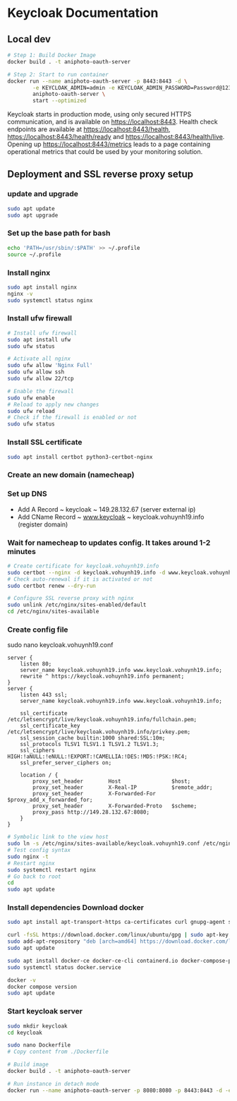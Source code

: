 # Keycloak Documentation

## Local dev

```bash
# Step 1: Build Docker Image
docker build . -t aniphoto-oauth-server

# Step 2: Start to run container
docker run --name aniphoto-oauth-server -p 8443:8443 -d \
        -e KEYCLOAK_ADMIN=admin -e KEYCLOAK_ADMIN_PASSWORD=Password@123 -e KEYCLOAK_FRONTEND_URL="https://vohuynh19.info/auth" \
        aniphoto-oauth-server \
        start --optimized
```

Keycloak starts in production mode, using only secured HTTPS communication, and is available on <https://localhost:8443>.
Health check endpoints are available at <https://localhost:8443/health>, <https://localhost:8443/health/ready> and <https://localhost:8443/health/live>.
Opening up <https://localhost:8443/metrics> leads to a page containing operational metrics that could be used by your monitoring solution.

## Deployment and SSL reverse proxy setup

### update and upgrade

```bash
sudo apt update
sudo apt upgrade
```

### Set up the base path for bash

```bash
echo 'PATH=/usr/sbin/:$PATH' >> ~/.profile
source ~/.profile
```

### Install nginx

```bash
sudo apt install nginx
nginx -v
sudo systemctl status nginx
```

### Install ufw firewall

```bash
# Install ufw firewall
sudo apt install ufw
sudo ufw status

# Activate all nginx
sudo ufw allow 'Nginx Full'
sudo ufw allow ssh
sudo ufw allow 22/tcp

# Enable the firewall
sudo ufw enable
# Reload to apply new changes
sudo ufw reload
# Check if the firewall is enabled or not
sudo ufw status
```

### Install SSL certificate

``` bash
sudo apt install certbot python3-certbot-nginx
```

### Create an new domain (namecheap)

### Set up DNS

- Add A Record ~ keycloak ~ 149.28.132.67 (server external ip)
- Add CName Record ~ www.keycloak ~ keycloak.vohuynh19.info (register domain)

### Wait for namecheap to updates config. It takes around 1-2 minutes

```bash
# Create certificate for keycloak.vohuynh19.info
sudo certbot --nginx -d keycloak.vohuynh19.info -d www.keycloak.vohuynh19.info
# Check auto-renewal if it is activated or not
sudo certbot renew --dry-run

# Configure SSL reverse proxy with nginx
sudo unlink /etc/nginx/sites-enabled/default
cd /etc/nginx/sites-available
```

### Create config file

sudo nano keycloak.vohuynh19.conf

```text
server {
    listen 80;
    server_name keycloak.vohuynh19.info www.keycloak.vohuynh19.info;
    rewrite ^ https://keycloak.vohuynh19.info permanent;
}
server { 
    listen 443 ssl;
    server_name keycloak.vohuynh19.info www.keycloak.vohuynh19.info;

    ssl_certificate /etc/letsencrypt/live/keycloak.vohuynh19.info/fullchain.pem;
    ssl_certificate_key /etc/letsencrypt/live/keycloak.vohuynh19.info/privkey.pem;
    ssl_session_cache builtin:1000 shared:SSL:10m;
    ssl_protocols TLSV1 TLSV1.1 TLSV1.2 TLSV1.3;
    ssl_ciphers HIGH:!aNULL:!eNULL:!EXPORT:!CAMELLIA:!DES:!MD5:!PSK:!RC4;
    ssl_prefer_server_ciphers on;

    location / {
        proxy_set_header        Host                $host;
        proxy_set_header        X-Real-IP           $remote_addr;
        proxy_set_header        X-Forwarded-For     $proxy_add_x_forwarded_for;
        proxy_set_header        X-Forwarded-Proto   $scheme;
        proxy_pass http://149.28.132.67:8080;
    }
}
```

```bash
# Symbolic link to the view host
sudo ln -s /etc/nginx/sites-available/keycloak.vohuynh19.conf /etc/nginx/sites-enabled/keycloak.vohuynh19.conf
# Test config syntax
sudo nginx -t
# Restart nginx
sudo systemctl restart nginx
# Go back to root
cd
sudo apt update
```

### Install dependencies Download docker

``` bash
sudo apt install apt-transport-https ca-certificates curl gnupg-agent software-properties-common

curl -fsSL https://download.docker.com/linux/ubuntu/gpg | sudo apt-key add -
sudo add-apt-repository "deb [arch=amd64] https://download.docker.com/linux/ubuntu bionic stable"
sudo apt update

sudo apt install docker-ce docker-ce-cli containerd.io docker-compose-plugin
sudo systemctl status docker.service

docker -v
docker compose version
sudo apt update
```

### Start keycloak server

```bash
sudo mkdir keycloak
cd keycloak

sudo nano Dockerfile
# Copy content from ./Dockerfile

# Build image
docker build . -t aniphoto-oauth-server

# Run instance in detach mode
docker run --name aniphoto-oauth-server -p 8080:8080 -p 8443:8443 -d -e KEYCLOAK_ADMIN=admin -e KEYCLOAK_ADMIN_PASSWORD=Password@123 -e KEYCLOAK_FRONTEND_URL="https://vohuynh19.info/auth" aniphoto-oauth-server start --optimized
```
